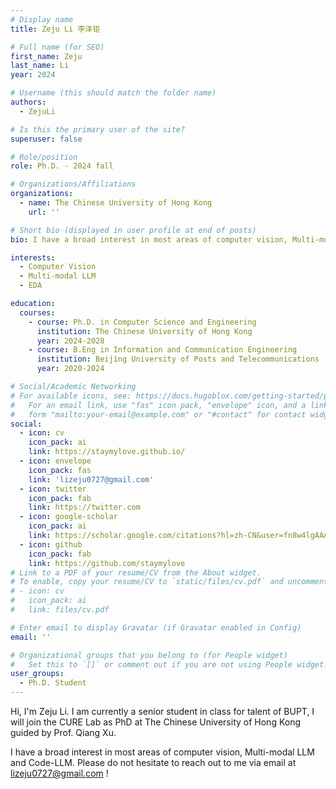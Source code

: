 ```yaml
---
# Display name
title: Zeju Li 李泽钜

# Full name (for SEO)
first_name: Zeju
last_name: Li
year: 2024

# Username (this should match the folder name)
authors:
  - ZejuLi

# Is this the primary user of the site?
superuser: false

# Role/position
role: Ph.D. - 2024 fall

# Organizations/Affiliations
organizations:
  - name: The Chinese University of Hong Kong
    url: ''

# Short bio (displayed in user profile at end of posts)
bio: I have a broad interest in most areas of computer vision, Multi-modal LLM and Code-LLM. 

interests:
  - Computer Vision
  - Multi-modal LLM
  - EDA

education:
  courses:
    - course: Ph.D. in Computer Science and Engineering
      institution: The Chinese University of Hong Kong
      year: 2024-2028
    - course: B.Eng in Information and Communication Engineering
      institution: Beijing University of Posts and Telecommunications
      year: 2020-2024

# Social/Academic Networking
# For available icons, see: https://docs.hugoblox.com/getting-started/page-builder/#icons
#   For an email link, use "fas" icon pack, "envelope" icon, and a link in the
#   form "mailto:your-email@example.com" or "#contact" for contact widget.
social:
  - icon: cv
    icon_pack: ai
    link: https://staymylove.github.io/
  - icon: envelope
    icon_pack: fas
    link: 'lizeju0727@gmail.com'
  - icon: twitter
    icon_pack: fab
    link: https://twitter.com
  - icon: google-scholar
    icon_pack: ai
    link: https://scholar.google.com/citations?hl=zh-CN&user=fn8w4lgAAAAJ
  - icon: github
    icon_pack: fab
    link: https://github.com/staymylove
# Link to a PDF of your resume/CV from the About widget.
# To enable, copy your resume/CV to `static/files/cv.pdf` and uncomment the lines below.
# - icon: cv
#   icon_pack: ai
#   link: files/cv.pdf

# Enter email to display Gravatar (if Gravatar enabled in Config)
email: ''

# Organizational groups that you belong to (for People widget)
#   Set this to `[]` or comment out if you are not using People widget.
user_groups:
  - Ph.D. Student
---
```


Hi, I'm Zeju Li. I am currently a senior student in class for talent of BUPT, I will join the CURE Lab as PhD at The Chinese University of Hong Kong guided by Prof. Qiang Xu. 


I have a broad interest in most areas of computer vision, Multi-modal LLM and Code-LLM. Please do not hesitate to reach out to me via email at lizeju0727@gmail.com !